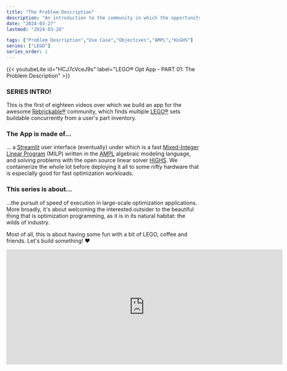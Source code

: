 ```yaml
---
title: "The Problem Description"
description: "An introduction to the community in which the opportunity to build a real-time optimization arises and a description of the 'Multi-Build' search it performs for LEGO enthusiasts, finding multiple LEGO sets that can be built concurrently from parts in a given person's part inventory."
date: "2024-03-27"
lastmod: "2024-03-28"

tags: ["Problem Description","Use Case","Objectives","AMPL","HiGHS"]
series: ["LEGO"]
series_order: 1
---
```


{{< youtubeLite id="HCJ7cVceJ9s" label="LEGO® Opt App - PART 01: The Problem Description" >}}

### SERIES INTRO! 

This is the first of eighteen videos over which we build an app for the awesome [Rebrickable®](https://rebrickable.com/home/) community, which finds multiple [LEGO®](https://www.lego.com/en-us) sets buildable concurrently from a user's part inventory.

### The App is made of...

... a [Streamlit](https://streamlit.io/) user interface (eventually) under which is a fast [Mixed-Integer Linear Program](https://en.wikipedia.org/wiki/Integer_programming) (MILP) written in the [AMPL](https://ampl.com/) algebraic modeling language, and solving problems with the open source linear solver [HiGHS](https://highs.dev/). We containerize the whole lot before deploying it all to some nifty hardware that is especially good for fast optimization workloads.

### This series is about...

...the pursuit of speed of execution in large-scale optimization applications. More broadly, it's about welcoming the interested outsider to the beautiful thing that is optimization programming, as it is in its natural habitat: the wilds of industry. 

Most of all, this is about having some fun with a bit of LEGO, coffee and friends. Let's build something! ❤️

<iframe src="https://discord.com/widget?id=1226293117787836467&theme=dark" width="720" height="300" allowtransparency="true" frameborder="0" sandbox="allow-popups allow-popups-to-escape-sandbox allow-same-origin allow-scripts"></iframe>